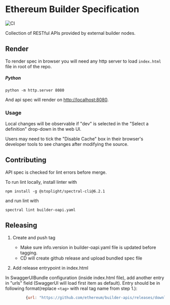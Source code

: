 # Ethereum Builder Specification

![CI](https://github.com/ethereum/builder-specs/workflows/CI/badge.svg)

Collection of RESTful APIs provided by external builder nodes.

## Render 

To render spec in browser you will need any http server to load `index.html` file
in root of the repo.

##### Python

```
python -m http.server 8080
```
And api spec will render on [http://localhost:8080](http://localhost:8080).

### Usage

Local changes will be observable if "dev" is selected in the "Select a definition" drop-down in the web UI.

Users may need to tick the "Disable Cache" box in their browser's developer tools to see changes after modifying the source. 

## Contributing

API spec is checked for lint errors before merge. 

To run lint locally, install linter with
```
npm install -g @stoplight/spectral-cli@6.2.1
```
and run lint with
```
spectral lint builder-oapi.yaml
```

## Releasing

1. Create and push tag

   - Make sure info.version in builder-oapi.yaml file is updated before tagging.
   - CD will create github release and upload bundled spec file

2. Add release entrypoint in index.html

In SwaggerUIBundle configuration (inside index.html file), add another entry in "urls" field (SwaggerUI will load first item as default).
Entry should be in following format(replace `<tag>` with real tag name from step 1.):
```javascript
         {url: "https://github.com/ethereum/builder-apis/releases/download/<tag>/builder-oapi.yaml", name: "<tag>"},
```

